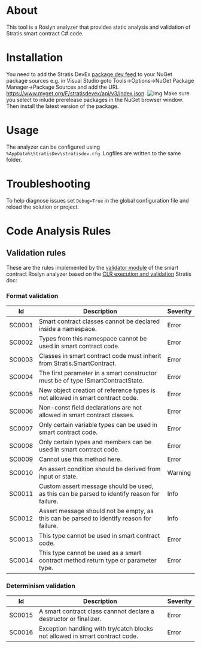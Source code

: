 ﻿# About
This tool is a Roslyn analyzer that provides static analysis and validation of Stratis smart contract C# code.

# Installation
You need to add the Stratis.DevEx [package dev feed](https://www.myget.org/F/stratisdevex/api/v3/index.json) to your NuGet package sources e.g. in Visual Studio goto Tools->Options->NuGet Package Manager->Package Sources and add the URL https://www.myget.org/F/stratisdevex/api/v3/index.json.
![img](https://phx02pap002files.storage.live.com/y4mFcBqajfZXbydpDpjiAiulclR9coMXZSydLbTxLKGfz9tyH2m4w86rPrkZ-413id1Wx5nhdOiS6CnnLu7EHEs10pv7J80zhwTaA8WPv3-ZQ3mGB_eHI7Fke3K4rCv501KDPyf7I3PGS1vLfoQhZtzfECq2tUXp6xEWr9sVZxp1ONLZVDSDweix3scfSCO8TZ7?width=1918&height=963&cropmode=none)
Make sure you select to inlude prerelease packages in the NuGet browser window. Then install the latest version of the package.

# Usage
The analyzer can be configured using `%AppData%\StratisDev\stratisdev.cfg`. Logfiles are written to the same folder.

# Troubleshooting
To help diagnose issues set `Debug=True` in the global configuration file and reload the solution or project.

# Code Analysis Rules

## Validation rules
These are the rules implemented by the [validator module](https://github.com/stratisdevex/Stratis.DevEx/blob/master/src/Stratis.CodeAnalysis.Cs/Stratis.CodeAnalysis.Cs/Validator.cs) of the smart contract Roslyn analyzer based on the [CLR execution and validation](https://github.com/stratisproject/StratisFullNode/blob/master/Documentation/Features/SmartContracts/Clr-execution-and-validation.md) Stratis doc:
### Format validation
| Id | Description | Severity |
| --- | ----------- | ------  |
| SC0001 | Smart contract classes cannot be declared inside a namespace. | Error |
| SC0002 | Types from this namespace cannot be used in smart contract code. | Error |
| SC0003 | Classes in smart contract code must inherit from Stratis.SmartContract. | Error |
| SC0004 | The first parameter in a smart constructor must be of type ISmartContractState. | Error |
| SC0005 | New object creation of reference types is not allowed in smart contract code. | Error | 
| SC0006 | Non-const field declarations are not allowed in smart contract classes. | Error |
| SC0007 | Only certain variable types can be used in smart contract code. | Error |
| SC0008 | Only certain types and members can be used in smart contract code. | Error |
| SC0009 | Cannot use this method here. | Error |
| SC0010 | An assert condition should be derived from input or state. | Warning |
| SC0011 | Custom assert message should be used, as this can be parsed to identify reason for failure. | Info |
| SC0012 | Assert message should not be empty, as this can be parsed to identify reason for failure. | Info |
| SC0013 | This type cannot be used in smart contract code. | Error | 
| SC0014 | This type cannot be used as a smart contract method return type or parameter type. | Error | 
 

### Determinism validation
| Id | Description | Severity |
| --- | ----------- | ------  |
| SC0015 | A smart contract class cannnot declare a destructor or finalizer. | Error |
| SC0016 | Exception handling with try/catch blocks not allowed in smart contract code. | Error | 




